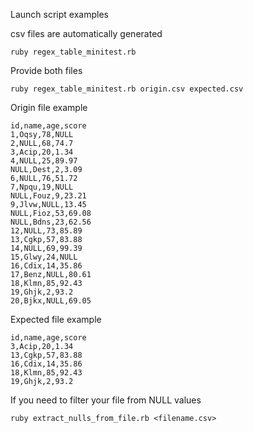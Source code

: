 Launch script examples

csv files are automatically generated
```
ruby regex_table_minitest.rb
```

Provide both files
```
ruby regex_table_minitest.rb origin.csv expected.csv
```

Origin file example
```
id,name,age,score
1,Oqsy,78,NULL
2,NULL,68,74.7
3,Acip,20,1.34
4,NULL,25,89.97
NULL,Dest,2,3.09
6,NULL,76,51.72
7,Npqu,19,NULL
NULL,Fouz,9,23.21
9,Jlvw,NULL,13.45
NULL,Fioz,53,69.08
NULL,Bdns,23,62.56
12,NULL,73,85.89
13,Cgkp,57,83.88
14,NULL,69,99.39
15,Glwy,24,NULL
16,Cdix,14,35.86
17,Benz,NULL,80.61
18,Klmn,85,92.43
19,Ghjk,2,93.2
20,Bjkx,NULL,69.05
```

Expected file example
```
id,name,age,score
3,Acip,20,1.34
13,Cgkp,57,83.88
16,Cdix,14,35.86
18,Klmn,85,92.43
19,Ghjk,2,93.2
```

If you need to filter your file from NULL values
```
ruby extract_nulls_from_file.rb <filename.csv>
```